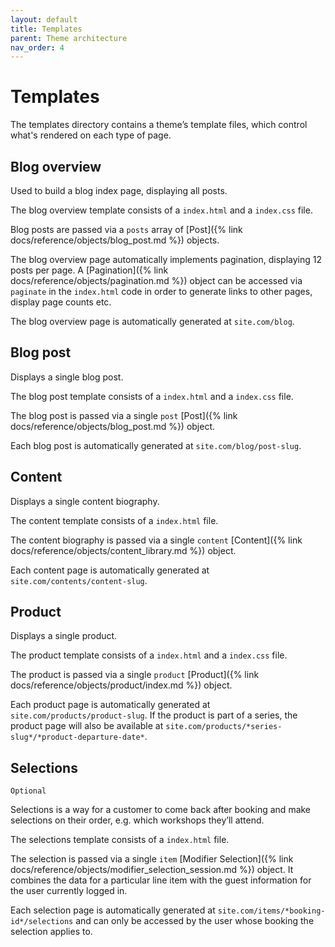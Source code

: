 ```yaml
---
layout: default
title: Templates
parent: Theme architecture
nav_order: 4
---
```


# Templates

The templates directory contains a theme’s template files, which control what's rendered on each type of page.

## Blog overview
Used to build a blog index page, displaying all posts. 

The blog overview template consists of a `index.html` and a `index.css` file.

Blog posts are passed via a `posts` array of [Post]({% link docs/reference/objects/blog_post.md %}) objects.

The blog overview page automatically implements pagination, displaying 12 posts per page. A [Pagination]({% link docs/reference/objects/pagination.md %}) object can be accessed via `paginate` in the `index.html` code in order to generate links to other pages, display page counts etc.

The blog overview page is automatically generated at `site.com/blog`.

## Blog post
Displays a single blog post.

The blog post template consists of a `index.html` and a `index.css` file.

The blog post is passed via a single `post` [Post]({% link docs/reference/objects/blog_post.md %}) object.

Each blog post is automatically generated at `site.com/blog/post-slug`.

## Content
Displays a single content biography.

The content template consists of a `index.html` file.

The content biography is passed via a single `content` [Content]({% link docs/reference/objects/content_library.md %}) object.

Each content page is automatically generated at `site.com/contents/content-slug`.

## Product
Displays a single product.

The product template consists of a `index.html` and a `index.css` file.

The product is passed via a single `product` [Product]({% link docs/reference/objects/product/index.md %}) object.

Each product page is automatically generated at `site.com/products/product-slug`. If the product is part of a series, the product page will also be available at `site.com/products/*series-slug*/*product-departure-date*`.

## Selections
`Optional`

Selections is a way for a customer to come back after booking and make selections on their order, e.g. which workshops they’ll attend.

The selections template consists of a `index.html` file.

The selection is passed via a single `item` [Modifier Selection]({% link docs/reference/objects/modifier_selection_session.md %}) object. It combines the data for a particular line item with the guest information for the user currently logged in.

Each selection page is automatically generated at `site.com/items/*booking-id*/selections` and can only be accessed by the user whose booking the selection applies to.